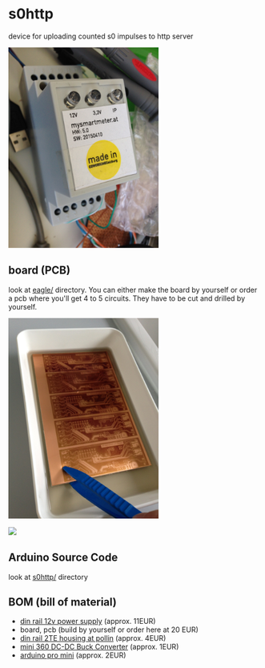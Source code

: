 # s0http
device for uploading counted s0 impulses to http server

<img width="300px" src="https://raw.githubusercontent.com/mistay/s0http/master/media/IMG_7551.JPG" />

## board (PCB)
look at [eagle/](https://github.com/mistay/s0http/tree/master/eagle) directory. You can either make the board by yourself or order a pcb where you'll get 4 to 5 circuits. They have to be cut and drilled by yourself.


<img width="300px" src="https://raw.githubusercontent.com/mistay/s0http/master/media/IMG_7652.JPG" />

[<img src="https://www.paypal.com/en_GB/i/btn/btn_paynow_LG.gif" />](https://www.paypal.com/cgi-bin/webscr?cmd=_xclick&business=office%40langhofer%2eat&lc=GB&item_name=latest_s0http_pcb&amount=20%2e00&currency_code=EUR&button_subtype=services&no_note=0&shipping=0%2e00&bn=PP%2dBuyNowBF%3abtn_buynowCC_LG%2egif%3aNonHostedGuest)

## Arduino Source Code
look at [s0http/](https://github.com/mistay/s0http/tree/master/s0http) directory

## BOM (bill of material)
- [din rail 12v power supply](http://www.pollin.de/shop/dt/OTc1ODQ2OTk-/Stromversorgung/Netzgeraete/Festspannungs_Netzgeraete/Hutschienen_Schaltnetzteil_MEANWELL_DR_15_12_12_V_1_25_A.html) (approx. 11EUR)
- board, pcb (build by yourself or order here at 20 EUR)
- [din rail 2TE housing at pollin](http://www.pollin.de/shop/dt/NDU4OTM1OTk-/Bauelemente_Bauteile/Gehaeuse/Hutschienengehaeuse_2_C_35x71x90_mm.html)
 (approx. 4EUR)
- [mini 360 DC-DC Buck Converter](http://www.ebay.de/sch/i.html?_odkw=step+down&_sop=15&_osacat=0&_from=R40&_trksid=p2045573.m570.l1313.TR11.TRC1.A0.H0.XMini-360+DC-DC+Buck+Konverter.TRS0&_nkw=Mini-360+DC-DC+Buck+Konverter&_sacat=0) (approx. 1EUR)
- [arduino pro mini](http://www.ebay.de/sch/i.html?_from=R40&_sacat=0&_nkw=pro+mini+arduino&_sop=15) (approx. 2EUR)